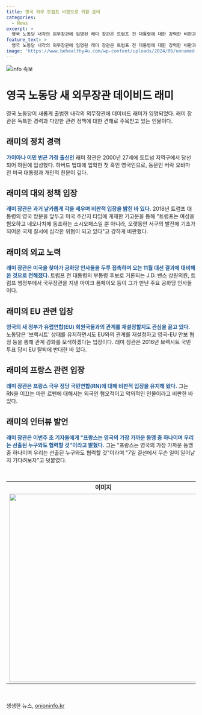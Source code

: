 ```yaml
---
title: 영국 외무 트럼프 비판으로 귀환 준비
categories:
  - News
excerpt: >
  영국 노동당 내각의 외무장관에 임명된 래미 장관은 트럼프 전 대통령에 대한 강력한 비판과 미국과의 밀접한 관계로 주목받고 있습니다. 래미 장관은 미국 공화당과의 접촉을 강화하며 다양한 입장을 보여주었으며, 영국의 새 정부가 EU와의 관계를 어떻게 재설정할지에 관심이 쏠리고 있습니다. 이와 더불어 래미 장관은 프랑스의 가까운 동맹이자 민주주의 국가로서의 입장을 강조하며 주목을 받고 있습니다.
feature_text: >
  영국 노동당 내각의 외무장관에 임명된 래미 장관은 트럼프 전 대통령에 대한 강력한 비판과 미국과의 밀접한 관계로 주목받고 있습니다. 래미 장관은 미국 공화당과의 접촉을 강화하며 다양한 입장을 보여주었으며, 영국의 새 정부가 EU와의 관계를 어떻게 재설정할지에 관심이 쏠리고 있습니다. 이와 더불어 래미 장관은 프랑스의 가까운 동맹이자 민주주의 국가로서의 입장을 강조하며 주목을 받고 있습니다.
image: 'https://www.behealthy4u.com/wp-content/uploads/2024/06/unnamed-file.png'
---
```


<p><img src="https://www.behealthy4u.com/wp-content/uploads/2024/06/unnamed-file.png" alt="info 속보" /></p>

<h1>영국 노동당 새 외무장관 데이비드 래미</h1>

<p data-ke-size="size16">영국 노동당이 새롭게 출범한 내각의 외무장관에 데이비드 래미가 임명되었다. 래미 장관은 독특한 경력과 다양한 관련 정책에 대한 견해로 주목받고 있는 인물이다.</p>

<h2 data-ke-size="size26">래미의 정치 경력</h2>

<p><b><span style="color: #1a5490;">가이아나 이민 빈곤 가정 출신인</span></b> 래미 장관은 2000년 27세에 토트넘 지역구에서 당선되어 하원에 입성했다. 하버드 법대에 입학한 첫 흑인 영국인으로, 동문인 버락 오바마 전 미국 대통령과 개인적 친분이 깊다.</p>

<h2 data-ke-size="size26">래미의 대외 정책 입장</h2>

<p><b><span style="color: #1a5490;">래미 장관은 과거 날카롭게 각을 세우며 비판적 입장을 밝힌 바 있다.</span></b> 2018년 트럼프 대통령의 영국 방문을 앞두고 미국 주간지 타임에 게재한 기고문을 통해 "트럼프는 여성을 혐오하고 네오나치에 동조하는 소시오패스일 뿐 아니라, 오랫동안 서구의 발전에 기초가 되어온 국제 질서에 심각한 위협이 되고 있다"고 강하게 비판했다.</p>

<h2 data-ke-size="size26">래미의 외교 노력</h2>

<p><b><span style="color: #1a5490;">래미 장관은 미국을 찾아가 공화당 인사들을 두루 접촉하며 오는 11월 대선 결과에 대비해온 것으로 전해졌다. </span></b>트럼프 전 대통령의 부통령 후보로 거론되는 J.D. 밴스 상원의원, 트럼프 행정부에서 국무장관을 지낸 마이크 폼페이오 등이 그가 만난 주요 공화당 인사들이다.</p>

<h2 data-ke-size="size26">래미의 EU 관련 입장</h2>

<p><b><span style="color: #1a5490;">영국의 새 정부가 유럽연합(EU) 회원국들과의 관계를 재설정할지도 관심을 끌고 있다.</span></b> 노동당은 '브렉시트' 상태를 유지하면서도 EU와의 관계를 재설정하고 영국-EU 안보 협정 등을 통해 관계 강화를 모색하겠다는 입장이다. 래미 장관은 2016년 브렉시트 국민투표 당시 EU 탈퇴에 반대한 바 있다.</p>

<h2 data-ke-size="size26">래미의 프랑스 관련 입장</h2>

<p><b><span style="color: #1a5490;">래미 장관은 프랑스 극우 정당 국민연합(RN)에 대해 비판적 입장을 유지해 왔다.</span></b> 그는 RN을 이끄는 마린 르펜에 대해서는 외국인 혐오적이고 악의적인 인물이라고 비판한 바 있다.</p>

<h2 data-ke-size="size26">래미의 인터뷰 발언</h2>

<p><b><span style="color: #1a5490;">래미 장관은 이번주 초 기자들에게 "프랑스는 영국의 가장 가까운 동맹 중 하나이며 우리는 선출된 누구와도 협력할 것"이라고 밝혔다.</span></b> 그는 "프랑스는 영국의 가장 가까운 동맹 중 하나이며 우리는 선출된 누구와도 협력할 것"이라며 "7일 결선에서 무슨 일이 일어날지 기다려보자"고 덧붙였다.</p>

<p data-ke-size="size16">&nbsp;</p>

<table>
    <tbody>
        <tr>
            <td style="text-align: center; height: 17px;"><b>이미지</b></td>
        </tr>
        <tr>
            <td style="text-align: center;"><img src="이미지 링크" width="500" /></td>
        </tr>
    </tbody>
</table>

<p data-ke-size="size16">&nbsp;</p>
생생한 뉴스, <a href="https://onioninfo.kr" rel="dofollow">onioninfo.kr</a>


